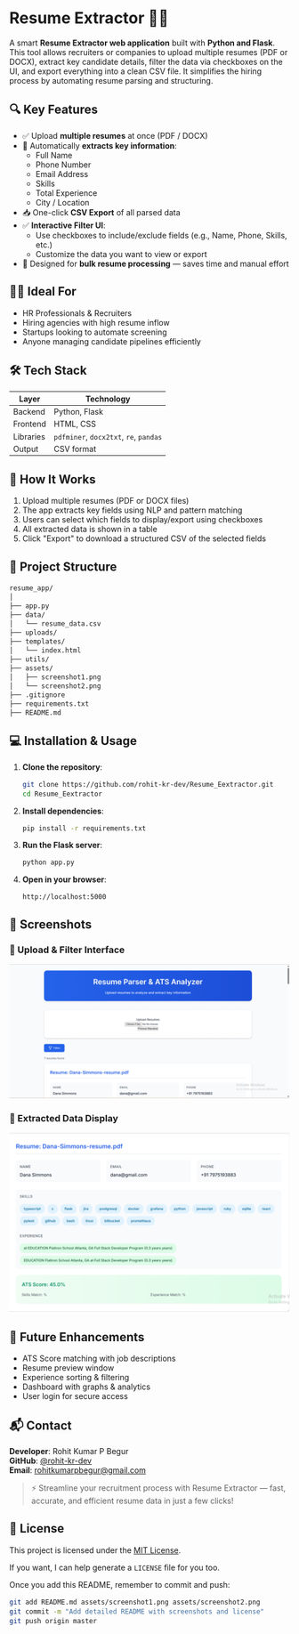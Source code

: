 # Resume Extractor 🧾📂

A smart **Resume Extractor web application** built with **Python and Flask**. This tool allows recruiters or companies to upload multiple resumes (PDF or DOCX), extract key candidate details, filter the data via checkboxes on the UI, and export everything into a clean CSV file. It simplifies the hiring process by automating resume parsing and structuring.

## 🔍 Key Features

- ✅ Upload **multiple resumes** at once (PDF / DOCX)  
- 🧠 Automatically **extracts key information**:  
  - Full Name  
  - Phone Number  
  - Email Address  
  - Skills  
  - Total Experience  
  - City / Location  
- 📥 One-click **CSV Export** of all parsed data  
- ✅ **Interactive Filter UI**:  
  - Use checkboxes to include/exclude fields (e.g., Name, Phone, Skills, etc.)  
  - Customize the data you want to view or export  
- 🧾 Designed for **bulk resume processing** — saves time and manual effort  

## 🧑‍💼 Ideal For

- HR Professionals & Recruiters  
- Hiring agencies with high resume inflow  
- Startups looking to automate screening  
- Anyone managing candidate pipelines efficiently  

## 🛠 Tech Stack

| Layer    | Technology                     |
| -------- | ----------------------------- |
| Backend  | Python, Flask                 |
| Frontend | HTML, CSS                    |
| Libraries| `pdfminer`, `docx2txt`, `re`, `pandas` |
| Output   | CSV format                   |

## 🚀 How It Works

1. Upload multiple resumes (PDF or DOCX files)  
2. The app extracts key fields using NLP and pattern matching  
3. Users can select which fields to display/export using checkboxes  
4. All extracted data is shown in a table  
5. Click "Export" to download a structured CSV of the selected fields  

## 📂 Project Structure

```
resume_app/
│
├── app.py
├── data/
│   └── resume_data.csv
├── uploads/
├── templates/
│   └── index.html
├── utils/
├── assets/
│   ├── screenshot1.png
│   └── screenshot2.png
├── .gitignore
├── requirements.txt
├── README.md
```

## 💻 Installation & Usage

1. **Clone the repository**:  
   ```bash
   git clone https://github.com/rohit-kr-dev/Resume_Eextractor.git
   cd Resume_Eextractor
   ```

2. **Install dependencies**:
   ```bash
   pip install -r requirements.txt
   ```

3. **Run the Flask server**:
   ```bash
   python app.py
   ```

4. **Open in your browser**:
   ```
   http://localhost:5000
   ```

## 📸 Screenshots

### 🔹 Upload & Filter Interface

![Resume Extractor UI 1](https://raw.githubusercontent.com/rohit-kr-dev/Resume_Eextractor/main/screenshot1.png)

### 🔹 Extracted Data Display

![Resume Extractor UI 2](https://raw.githubusercontent.com/rohit-kr-dev/Resume_Eextractor/main/screenshot2.png)

## 📌 Future Enhancements

* ATS Score matching with job descriptions
* Resume preview window
* Experience sorting & filtering
* Dashboard with graphs & analytics
* User login for secure access

## 📬 Contact

**Developer**: Rohit Kumar P Begur  
**GitHub**: [@rohit-kr-dev](https://github.com/rohit-kr-dev)  
**Email**: [rohitkumarpbegur@gmail.com](mailto:rohitkumarpbegur@gmail.com)

> ⚡ Streamline your recruitment process with Resume Extractor — fast, accurate, and efficient resume data in just a few clicks!

## 📄 License

This project is licensed under the [MIT License](https://opensource.org/licenses/MIT).

If you want, I can help generate a `LICENSE` file for you too.

Once you add this README, remember to commit and push:

```bash
git add README.md assets/screenshot1.png assets/screenshot2.png
git commit -m "Add detailed README with screenshots and license"
git push origin master
```

